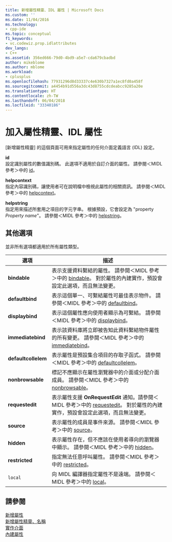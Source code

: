 ```yaml
---
title: 新增屬性精靈、IDL 屬性 | Microsoft Docs
ms.custom: ''
ms.date: 11/04/2016
ms.technology:
- cpp-ide
ms.topic: conceptual
f1_keywords:
- vc.codewiz.prop.idlattributes
dev_langs:
- C++
ms.assetid: 356ed666-79d0-4bd9-a5e7-cda679cbadbd
author: mikeblome
ms.author: mblome
ms.workload:
- cplusplus
ms.openlocfilehash: 77931296d8d33337c4e630b7327a1ec8fd0a458f
ms.sourcegitcommit: a4454b91d556a3dc43d8755cdcdeabcc9285a20e
ms.translationtype: HT
ms.contentlocale: zh-TW
ms.lasthandoff: 06/04/2018
ms.locfileid: "33340186"
---
```

# <a name="idl-attributes-add-property-wizard"></a>加入屬性精靈、IDL 屬性
[新增屬性精靈] 的這個頁面可用來指定屬性的任何介面定義語言 (IDL) 設定。  
  
 **id**  
 設定識別屬性的數值識別碼。 此選項不適用於自訂介面的屬性。 請參閱＜MIDL 參考＞中的 [id](http://msdn.microsoft.com/library/windows/desktop/aa367040)。  
  
 **helpcontext**  
 指定內容識別碼，讓使用者可在說明檔中檢視此屬性的相關資訊。 請參閱＜MIDL 參考＞中的 [helpcontext](http://msdn.microsoft.com/library/windows/desktop/aa366851)。  
  
 **helpstring**  
 指定用來描述所套用之項目的字元字串。 根據預設，它會設定為 "property *Property name*"。 請參閱＜MIDL 參考＞中的 [helpstring](http://msdn.microsoft.com/library/windows/desktop/aa366856)。  
  
## <a name="other-options"></a>其他選項  
 並非所有選項都適用於所有屬性類型。  
  
|選項|描述|  
|------------|-----------------|  
|**bindable**|表示支援資料繫結的屬性。 請參閱＜MIDL 參考＞中的 [bindable](http://msdn.microsoft.com/library/windows/desktop/aa366738)。 對於屬性的內建實作，預設會設定此選項，而且無法變更。|  
|**defaultbind**|表示這個單一、可繫結屬性可最佳表示物件。 請參閱＜MIDL 參考＞中的 [defaultbind](http://msdn.microsoft.com/library/windows/desktop/aa366790)。|  
|**displaybind**|表示這個屬性應向使用者顯示為可繫結。 請參閱＜MIDL 參考＞中的 [displaybind](http://msdn.microsoft.com/library/windows/desktop/aa366804)。|  
|**immediatebind**|表示該資料庫將立即被告知此資料繫結物件屬性的所有變更。 請參閱＜MIDL 參考＞中的 [immediatebind](http://msdn.microsoft.com/library/windows/desktop/aa367045)。|  
|**defaultcollelem**|表示屬性是預設集合項目的存取子函式。 請參閱＜MIDL 參考＞中的 [defaultcollelem](http://msdn.microsoft.com/library/windows/desktop/aa366792)。|  
|**nonbrowsable**|標記不應顯示在屬性瀏覽器中的介面或分配介面成員。 請參閱＜MIDL 參考＞中的 [nonbrowsable](http://msdn.microsoft.com/library/windows/desktop/aa367117)。|  
|**requestedit**|表示屬性支援 **OnRequestEdit** 通知。請參閱＜MIDL 參考＞中的 [requestedit](http://msdn.microsoft.com/library/windows/desktop/aa367155)。 對於屬性的內建實作，預設會設定此選項，而且無法變更。|  
|**source**|表示屬性的成員是事件來源。 請參閱＜MIDL 參考＞中的 [source](http://msdn.microsoft.com/library/windows/desktop/aa367166)。|  
|**hidden**|表示屬性存在，但不應該在使用者導向的瀏覽器中顯示。 請參閱＜MIDL 參考＞中的 [hidden](http://msdn.microsoft.com/library/windows/desktop/aa366861)。|  
|**restricted**|指定無法任意呼叫屬性。 請參閱＜MIDL 參考＞中的 [restricted](http://msdn.microsoft.com/library/windows/desktop/aa367157)。|  
|`local`|向 MIDL 編譯器指定屬性不是遠端。 請參閱＜MIDL 參考＞中的 [local](http://msdn.microsoft.com/library/windows/desktop/aa367071)。|  
  
## <a name="see-also"></a>請參閱  
 [新增屬性](../ide/adding-a-property-visual-cpp.md)   
 [新增屬性精靈、名稱](../ide/names-add-property-wizard.md)   
 [實作介面](../ide/implementing-an-interface-visual-cpp.md)   
 [內建屬性](../ide/stock-properties.md)